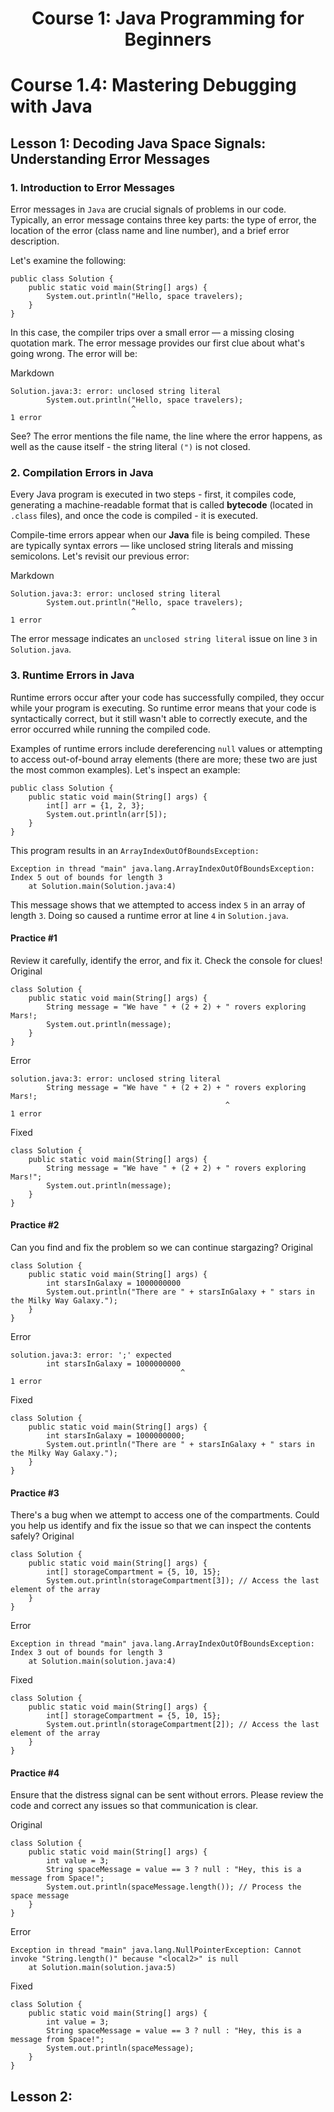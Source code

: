 <h1 align='center'> Course 1: Java Programming for Beginners </h1> 

# Course 1.4: Mastering Debugging with Java
## Lesson 1: Decoding Java Space Signals: Understanding Error Messages

### 1. Introduction to Error Messages
Error messages in `Java` are crucial signals of problems in our code. Typically, an error message contains three key parts: the type of error, the location of the error (class name and line number), and a brief error description.

Let's examine the following:

    public class Solution {
        public static void main(String[] args) {
            System.out.println("Hello, space travelers);
        }
    }
In this case, the compiler trips over a small error — a missing closing quotation mark. The error message provides our first clue about what's going wrong. The error will be:

Markdown
    
    Solution.java:3: error: unclosed string literal
            System.out.println("Hello, space travelers);
                               ^
    1 error
See? The error mentions the file name, the line where the error happens, as well as the cause itself - the string literal `(")` is not closed.

### 2. Compilation Errors in Java
Every Java program is executed in two steps - first, it compiles code, generating a machine-readable format that is called **bytecode** (located in `.class` files), and once the code is compiled - it is executed.

Compile-time errors appear when our **Java** file is being compiled. These are typically syntax errors — like unclosed string literals and missing semicolons. Let's revisit our previous error:

Markdown

    Solution.java:3: error: unclosed string literal
            System.out.println("Hello, space travelers);
                               ^
    1 error
The error message indicates an `unclosed string literal` issue on line `3` in `Solution.java`.

### 3. Runtime Errors in Java
Runtime errors occur after your code has successfully compiled, they occur while your program is executing. So runtime error means that your code is syntactically correct, but it still wasn't able to correctly execute, and the error occurred while running the compiled code.

Examples of runtime errors include dereferencing `null` values or attempting to access out-of-bound array elements (there are more; these two are just the most common examples). Let's inspect an example:

    public class Solution {
        public static void main(String[] args) {
            int[] arr = {1, 2, 3};
            System.out.println(arr[5]);
        }
    }
This program results in an `ArrayIndexOutOfBoundsException:`

    Exception in thread "main" java.lang.ArrayIndexOutOfBoundsException: Index 5 out of bounds for length 3
        at Solution.main(Solution.java:4)
This message shows that we attempted to access index `5` in an array of length `3`. Doing so caused a runtime error at line `4` in `Solution.java`.

#### Practice #1
Review it carefully, identify the error, and fix it. Check the console for clues!
Original

    class Solution {
        public static void main(String[] args) {
            String message = "We have " + (2 + 2) + " rovers exploring Mars!;
            System.out.println(message);
        }
    }

Error

    solution.java:3: error: unclosed string literal
            String message = "We have " + (2 + 2) + " rovers exploring Mars!;
                                                    ^
    1 error

Fixed

    class Solution {
        public static void main(String[] args) {
            String message = "We have " + (2 + 2) + " rovers exploring Mars!";
            System.out.println(message);
        }
    }
#### Practice #2
Can you find and fix the problem so we can continue stargazing?
Original

    class Solution {
        public static void main(String[] args) {
            int starsInGalaxy = 1000000000
            System.out.println("There are " + starsInGalaxy + " stars in the Milky Way Galaxy.");
        }
    }

Error

    solution.java:3: error: ';' expected
            int starsInGalaxy = 1000000000
                                          ^
    1 error

Fixed

    class Solution {
        public static void main(String[] args) {
            int starsInGalaxy = 1000000000;
            System.out.println("There are " + starsInGalaxy + " stars in the Milky Way Galaxy.");
        }
    }
#### Practice #3
There's a bug when we attempt to access one of the compartments. Could you help us identify and fix the issue so that we can inspect the contents safely?
Original

    class Solution {
        public static void main(String[] args) {
            int[] storageCompartment = {5, 10, 15};
            System.out.println(storageCompartment[3]); // Access the last element of the array
        }
    }

Error

    Exception in thread "main" java.lang.ArrayIndexOutOfBoundsException: Index 3 out of bounds for length 3
    	at Solution.main(solution.java:4)

Fixed

    class Solution {
        public static void main(String[] args) {
            int[] storageCompartment = {5, 10, 15};
            System.out.println(storageCompartment[2]); // Access the last element of the array
        }
    }

#### Practice #4
Ensure that the distress signal can be sent without errors. Please review the code and correct any issues so that communication is clear.

Original

    class Solution {
        public static void main(String[] args) {
            int value = 3;
            String spaceMessage = value == 3 ? null : "Hey, this is a message from Space!";
            System.out.println(spaceMessage.length()); // Process the space message
        }
    }

Error

    Exception in thread "main" java.lang.NullPointerException: Cannot invoke "String.length()" because "<local2>" is null
    	at Solution.main(solution.java:5)

Fixed
    
    class Solution {
        public static void main(String[] args) {
            int value = 3;
            String spaceMessage = value == 3 ? null : "Hey, this is a message from Space!";
            System.out.println(spaceMessage);
        }
    }
     

## Lesson 2: 
